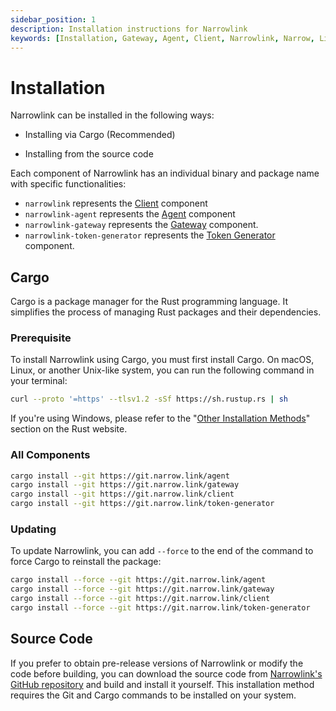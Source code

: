 ```yaml
---
sidebar_position: 1
description: Installation instructions for Narrowlink
keywords: [Installation, Gateway, Agent, Client, Narrowlink, Narrow, Link, Networking, Internet, Security, Privacy, Open Source, Self-hosted, Tutorial, How-to, Guide, Nat, Firewall, Proxy, Reverse Proxy, Tunnel, Rust]
---
```


# Installation

Narrowlink can be installed in the following ways:

- Installing via Cargo (Recommended)
 <!-- - Downloading the precompiled binary from the website -->
- Installing from the source code

Each component of Narrowlink has an individual binary and package name with specific functionalities:

- `narrowlink` represents the [Client] component
- `narrowlink-agent` represents the [Agent] component
- `narrowlink-gateway` represents the [Gateway] component.
- `narrowlink-token-generator` represents the [Token Generator] component.

## Cargo

Cargo is a package manager for the Rust programming language. It simplifies the process of managing Rust packages and their dependencies.

### Prerequisite

To install Narrowlink using Cargo, you must first install Cargo. On macOS, Linux, or another Unix-like system, you can run the following command in your terminal:

```bash
curl --proto '=https' --tlsv1.2 -sSf https://sh.rustup.rs | sh
```

If you're using Windows, please refer to the "[Other Installation Methods]" section on the Rust website.

### All Components
```bash
cargo install --git https://git.narrow.link/agent
cargo install --git https://git.narrow.link/gateway
cargo install --git https://git.narrow.link/client
cargo install --git https://git.narrow.link/token-generator
```
<!-- ```bash
cargo install narrowlink-client narrowlink-agent narrowlink-gateway narrowlink-token-generator
```

You can also install each component individually:

### Agent

```bash
cargo install narrowlink-client
``` -->

### Updating

To update Narrowlink, you can add ```--force``` to the end of the command to force Cargo to reinstall the package:

<!-- ```bash
cargo install --force narrowlink-client narrowlink-agent narrowlink-gateway narrowlink-token-generator
``` -->

```bash
cargo install --force --git https://git.narrow.link/agent
cargo install --force --git https://git.narrow.link/gateway
cargo install --force --git https://git.narrow.link/client
cargo install --force --git https://git.narrow.link/token-generator
```

<!-- or you can use ([cargo-update]) command to update all installed packages.

```bash
cargo install cargo-update
```

```bash
cargo install-update narrowlink-client narrowlink-agent narrowlink-gateway narrowlink-token-generator
``` -->

<!-- ## Precompiled Binary
If you prefer to use precompiled binaries, they are available on the GitHub release page. Currently, we provide binaries for Linux, macOS, and Windows platforms for both ARM and x86 architectures. However, it's worth noting that Narrowlink is not limited to these platforms - you can build for other targets using alternative installation methods.
### Client
```https://git.narrow.link/client/releases```
### Agent
```https://git.narrow.link/agent/releases```
### Gateway
```https://git.narrow.link/gateway/releases``` -->

## Source Code

If you prefer to obtain pre-release versions of Narrowlink or modify the code before building, you can download the source code from [Narrowlink's GitHub repository] and build and install it yourself. This installation method requires the Git and Cargo commands to be installed on your system.



[Client]: /docs/client/
[Agent]: /docs/agent/
[Gateway]: /docs/gateway/
[Token Generator]: /docs/token-generator/
[Other Installation Methods]: https://forge.rust-lang.org/infra/other-installation-methods.html
[cargo-update]: https://github.com/nabijaczleweli/cargo-update
[Narrowlink's GitHub repository]: https://git.narrow.link/
